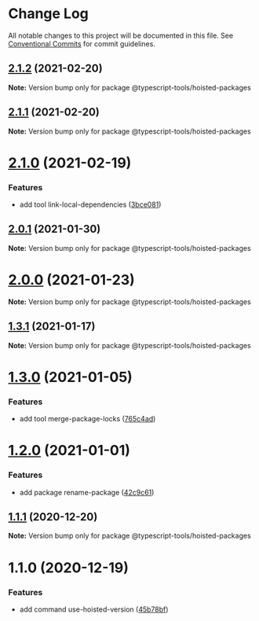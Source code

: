 # Change Log

All notable changes to this project will be documented in this file.
See [Conventional Commits](https://conventionalcommits.org) for commit guidelines.

## [2.1.2](https://github.com/typescript-tools/typescript-tools/compare/@typescript-tools/hoisted-packages@2.1.1...@typescript-tools/hoisted-packages@2.1.2) (2021-02-20)

**Note:** Version bump only for package @typescript-tools/hoisted-packages





## [2.1.1](https://github.com/typescript-tools/typescript-tools/compare/@typescript-tools/hoisted-packages@2.1.0...@typescript-tools/hoisted-packages@2.1.1) (2021-02-20)

**Note:** Version bump only for package @typescript-tools/hoisted-packages





# [2.1.0](https://github.com/typescript-tools/typescript-tools/compare/@typescript-tools/hoisted-packages@2.0.1...@typescript-tools/hoisted-packages@2.1.0) (2021-02-19)


### Features

* add tool link-local-dependencies ([3bce081](https://github.com/typescript-tools/typescript-tools/commit/3bce081bf09141cb8fd6867eb59d4b9dc45276c0))





## [2.0.1](https://github.com/typescript-tools/typescript-tools/compare/@typescript-tools/hoisted-packages@2.0.0...@typescript-tools/hoisted-packages@2.0.1) (2021-01-30)

**Note:** Version bump only for package @typescript-tools/hoisted-packages





# [2.0.0](https://github.com/typescript-tools/typescript-tools/compare/@typescript-tools/hoisted-packages@1.3.1...@typescript-tools/hoisted-packages@2.0.0) (2021-01-23)

**Note:** Version bump only for package @typescript-tools/hoisted-packages





## [1.3.1](https://github.com/typescript-tools/typescript-tools/compare/@typescript-tools/hoisted-packages@1.3.0...@typescript-tools/hoisted-packages@1.3.1) (2021-01-17)

**Note:** Version bump only for package @typescript-tools/hoisted-packages





# [1.3.0](https://github.com/typescript-tools/typescript-tools/compare/@typescript-tools/hoisted-packages@1.2.0...@typescript-tools/hoisted-packages@1.3.0) (2021-01-05)


### Features

* add tool merge-package-locks ([765c4ad](https://github.com/typescript-tools/typescript-tools/commit/765c4ad9de6e7a752f68332d896b5eb5c564109d))





# [1.2.0](https://github.com/typescript-tools/typescript-tools/compare/@typescript-tools/hoisted-packages@1.1.1...@typescript-tools/hoisted-packages@1.2.0) (2021-01-01)


### Features

* add package rename-package ([42c9c61](https://github.com/typescript-tools/typescript-tools/commit/42c9c61524dc58244a64bf01699dbc737504a111))





## [1.1.1](https://github.com/typescript-tools/typescript-tools/compare/@typescript-tools/hoisted-packages@1.1.0...@typescript-tools/hoisted-packages@1.1.1) (2020-12-20)

**Note:** Version bump only for package @typescript-tools/hoisted-packages





# 1.1.0 (2020-12-19)


### Features

* add command use-hoisted-version ([45b78bf](https://github.com/typescript-tools/typescript-tools/commit/45b78bf890fb17b6d9aa07f6ce45882ac9eaeebf))
